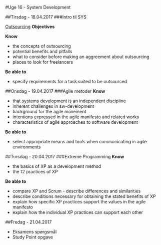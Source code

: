 #Uge 16 - System Development

##Tirsdag - 18.04.2017
###Intro til SYS

[Outsourcing](https://github.com/CphBusCosSem3/week11-System_Development/blob/master/Outsourcing.md)
**Objectives**

**Know**
- the concepts of outsourcing
- potential benefits and pitfalls
- what to consider before making an aggreement about outsourcing
- places to look for freelancers

**Be able to**
- specify requirements for a task suited to be outsourced


##Onsdag - 19.04.2017
###Agile metoder
**Know**
- that systems development is an independent discipline
- inherent challenges in sw-development
- background for the agile movement
- intentions expressed in the agile manifesto and related works
- characteristics of agile approaches to software development

**Be able to**
- select appropriate means and tools when communicating in agile environments

##Torsdag - 20.04.2017
###Extreme Programming
**Know**
- the basics of XP as a development method
- the 12 practices of XP

**Be able to**
- compare XP and Scrum - describe differences and similarities
- describe conditions necessary for obtaining the stated benefits of XP
- explain how specific XP practices support the values in the agile manifesto
- explain how the individual XP practices can support each other


##Fredag - 21.04.2017
* Eksamens spørgsmål
* Study Point opgave
